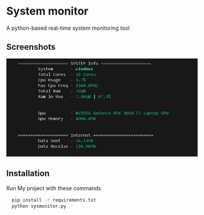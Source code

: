 
# System monitor

A python-based real-time system monitoring tool



## Screenshots

![App Screenshot](ss_shantanu.png)


  
## Installation

Run My project with these commands

```bash
  pip install -r requirements.txt
  python sysmonitor.py
```
    
